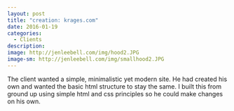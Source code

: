 ```yaml
---
layout: post
title: "creation: krages.com"
date: 2016-01-19
categories:
  - Clients
description:
image: http://jenleebell.com/img/hood2.JPG
image-sm: http://jenleebell.com/img/smallhood2.JPG
---
```

The client wanted a simple, minimalistic yet modern site. He had created his own and wanted the basic html structure to stay the same. I built this from ground up using simple html and css principles so he could make changes on his own.
